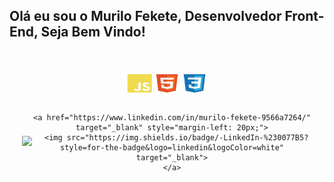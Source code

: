 ## Olá eu sou o Murilo Fekete, Desenvolvedor Front-End, Seja Bem Vindo!
<div style="background-image: url('https://link-para-sua-imagem-de-fundo.com/imagem.jpg'); padding: 20px; text-align: center;">
  
  <div style="display: inline_block"><br>
    <img align="center" alt="Murilo-Js" height="30" width="40" src="https://raw.githubusercontent.com/devicons/devicon/master/icons/javascript/javascript-plain.svg">
    <img align="center" alt="Murilo-HTML" height="30" width="40" src="https://raw.githubusercontent.com/devicons/devicon/master/icons/html5/html5-original.svg">
    <img align="center" alt="Murilo-CSS" height="30" width="40" src="https://raw.githubusercontent.com/devicons/devicon/master/icons/css3/css3-original.svg">
  </div>
    
   <br>
  <div style="display: flex; align-items: center;">
    <a href="https://www.instagram.com/mm_fekete/?theme=dark" target="_blank">
      <img src="https://img.shields.io/badge/-Instagram-%23E4405F?style=for-the-badge&logo=instagram&logoColor=white" target="_blank">
    </a>
    
    
    <a href="https://www.linkedin.com/in/murilo-fekete-9566a7264/" target="_blank" style="margin-left: 20px;">
      <img src="https://img.shields.io/badge/-LinkedIn-%230077B5?style=for-the-badge&logo=linkedin&logoColor=white" target="_blank">
    </a>
  </div>
</div>
